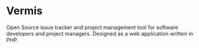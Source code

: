 # Vermis
Open Source issue tracker and project management tool for software developers and project managers. Designed as a web application written in PHP.
